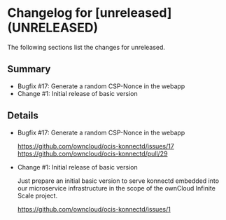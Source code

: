# Changelog for [unreleased] (UNRELEASED)

The following sections list the changes for unreleased.

## Summary

* Bugfix #17: Generate a random CSP-Nonce in the webapp
* Change #1: Initial release of basic version

## Details

* Bugfix #17: Generate a random CSP-Nonce in the webapp

   https://github.com/owncloud/ocis-konnectd/issues/17
   https://github.com/owncloud/ocis-konnectd/pull/29


* Change #1: Initial release of basic version

   Just prepare an initial basic version to serve konnectd embedded into our microservice
   infrastructure in the scope of the ownCloud Infinite Scale project.

   https://github.com/owncloud/ocis-konnectd/issues/1

